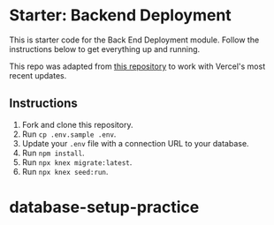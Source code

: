 # Starter: Backend Deployment

This is starter code for the Back End Deployment module. Follow the instructions below to get everything up and running.

This repo was adapted from [this repository](https://github.com/Thinkful-Ed/starter-back-end-deployment) to work with Vercel's most recent updates.

## Instructions

1. Fork and clone this repository.
1. Run `cp .env.sample .env`.
1. Update your `.env` file with a connection URL to your database.
1. Run `npm install`.
1. Run `npx knex migrate:latest`.
1. Run `npx knex seed:run`.
# database-setup-practice

